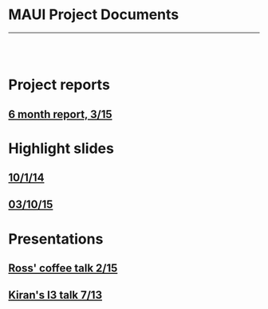 # MAUI Project Documents

---------------

<br><br>

# Project reports

## [6 month report, 3/15](../wiki/public-docs/peterka-maui-report-0315.pdf)

# Highlight slides

## [10/1/14](../wiki/public-docs/peterka-maui-highlight-slide.pdf)

## [03/10/15](../wiki/public-docs/highlight-slide031015.pdf)

# Presentations

## [Ross' coffee talk 2/15](../wiki/public-docs/harder-coffee-talk-0215.pdf)
## [Kiran's I3 talk 7/13](../wiki/public-docs/WP_13Jul2015_I3S_V2.pdf)
